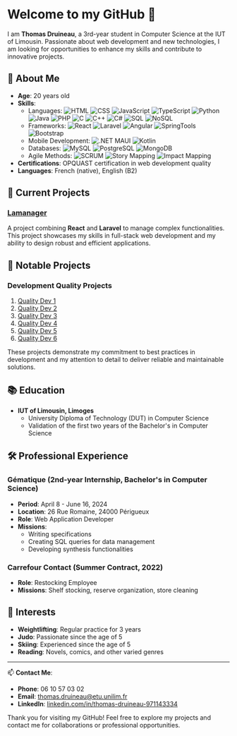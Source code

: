 # Welcome to my GitHub 👋

I am **Thomas Druineau**, a 3rd-year student in Computer Science at the IUT of Limousin. Passionate about web development and new technologies, I am looking for opportunities to enhance my skills and contribute to innovative projects.

## 🌟 About Me

- **Age**: 20 years old
- **Skills**:
  - Languages: ![HTML](https://img.shields.io/badge/-HTML-E34F26?logo=html5&logoColor=white) ![CSS](https://img.shields.io/badge/-CSS-1572B6?logo=css3&logoColor=white) ![JavaScript](https://img.shields.io/badge/-JavaScript-F7DF1E?logo=javascript&logoColor=black) ![TypeScript](https://img.shields.io/badge/-TypeScript-3178C6?logo=typescript&logoColor=white) ![Python](https://img.shields.io/badge/-Python-3776AB?logo=python&logoColor=white) ![Java](https://img.shields.io/badge/-Java-007396?logo=java&logoColor=white) ![PHP](https://img.shields.io/badge/-PHP-777BB4?logo=php&logoColor=white) ![C](https://img.shields.io/badge/-C-A8B9CC?logo=c&logoColor=black) ![C++](https://img.shields.io/badge/-C++-00599C?logo=c%2B%2B&logoColor=white) ![C#](https://img.shields.io/badge/-C%23-239120?logo=c-sharp&logoColor=white) ![SQL](https://img.shields.io/badge/-SQL-4479A1?logo=MySQL&logoColor=white) ![NoSQL](https://img.shields.io/badge/-NoSQL-4DB33D?logo=mongodb&logoColor=white)
  - Frameworks: ![React](https://img.shields.io/badge/-React-61DAFB?logo=react&logoColor=black) ![Laravel](https://img.shields.io/badge/-Laravel-FF2D20?logo=laravel&logoColor=white) ![Angular](https://img.shields.io/badge/-Angular-DD0031?logo=angular&logoColor=white) ![SpringTools](https://img.shields.io/badge/-Spring%20Tools-6DB33F?logo=spring&logoColor=white) ![Bootstrap](https://img.shields.io/badge/-Bootstrap-7952B3?logo=bootstrap&logoColor=white)
  - Mobile Development: ![.NET MAUI](https://img.shields.io/badge/-.NET%20MAUI-512BD4?logo=.net&logoColor=white) ![Kotlin](https://img.shields.io/badge/-Kotlin-0095D5?logo=kotlin&logoColor=white)
  - Databases: ![MySQL](https://img.shields.io/badge/-MySQL-4479A1?logo=mysql&logoColor=white) ![PostgreSQL](https://img.shields.io/badge/-PostgreSQL-336791?logo=postgresql&logoColor=white) ![MongoDB](https://img.shields.io/badge/-MongoDB-4DB33D?logo=mongodb&logoColor=white)
  - Agile Methods: ![SCRUM](https://img.shields.io/badge/-SCRUM-6DB33F?logo=scrumalliance&logoColor=white) ![Story Mapping](https://img.shields.io/badge/-Story%20Mapping-6DB33F?logo=bookstack&logoColor=white) ![Impact Mapping](https://img.shields.io/badge/-Impact%20Mapping-6DB33F?logo=mapping&logoColor=white)
- **Certifications**: OPQUAST certification in web development quality
- **Languages**: French (native), English (B2)

## 🚀 Current Projects

### [Lamanager](https://github.com/Druineau1/Lamanager)

A project combining **React** and **Laravel** to manage complex functionalities. This project showcases my skills in full-stack web development and my ability to design robust and efficient applications.

## 📂 Notable Projects

### Development Quality Projects

1. [Quality Dev 1](https://github.com/Druineau1/Qualit-de-dev-1)
2. [Quality Dev 2](https://github.com/Druineau1/Qualit-de-dev-2)
3. [Quality Dev 3](https://github.com/Druineau1/Qualit-de-dev-3)
4. [Quality Dev 4](https://github.com/Druineau1/Qualit-de-dev-4)
5. [Quality Dev 5](https://github.com/Druineau1/Qualit-de-dev-5)
6. [Quality Dev 6](https://github.com/Druineau1/Qualit-de-dev-6)

These projects demonstrate my commitment to best practices in development and my attention to detail to deliver reliable and maintainable solutions.

## 📚 Education

- **IUT of Limousin, Limoges**
  - University Diploma of Technology (DUT) in Computer Science
  - Validation of the first two years of the Bachelor's in Computer Science

## 🛠 Professional Experience

### Gématique (2nd-year Internship, Bachelor's in Computer Science)

- **Period**: April 8 - June 16, 2024
- **Location**: 26 Rue Romaine, 24000 Périgueux
- **Role**: Web Application Developer
- **Missions**:
  - Writing specifications
  - Creating SQL queries for data management
  - Developing synthesis functionalities

### Carrefour Contact (Summer Contract, 2022)

- **Role**: Restocking Employee
- **Missions**: Shelf stocking, reserve organization, store cleaning

## 🎯 Interests

- **Weightlifting**: Regular practice for 3 years
- **Judo**: Passionate since the age of 5
- **Skiing**: Experienced since the age of 5
- **Reading**: Novels, comics, and other varied genres

---

📫 **Contact Me**:

- **Phone**: 06 10 57 03 02
- **Email**: thomas.druineau@etu.unilim.fr
- **LinkedIn**: [linkedin.com/in/thomas-druineau-971143334](https://www.linkedin.com/in/thomas-druineau-971143334)

Thank you for visiting my GitHub! Feel free to explore my projects and contact me for collaborations or professional opportunities.
